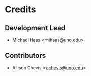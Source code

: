 Credits
=======

Development Lead
----------------

-   Michael Haas &lt;<mjhaas@uno.edu>&gt;

Contributors
------------

-   Allison Chevis &lt;<achevis@uno.edu>&gt;

